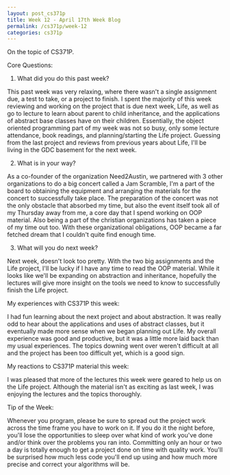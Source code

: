 ```yaml
---
layout: post_cs371p
title: Week 12 - April 17th Week Blog
permalink: /cs371p/week-12
categories: cs371p
---
```


On the topic of CS371P.

Core Questions:

1. What did you do this past week?

This past week was very relaxing, where there wasn't a single assignment due, a test to take, or a project to finish. I spent the majority of this week reviewing and working on the project that is due next week, Life, as well as go to lecture to learn about parent to child inheritance, and the applications of abstract base classes have on their children. Essentially, the object oriented programming part of my week was not so busy, only some lecture attendance, book readings, and planning/starting the Life project. Guessing from the last project and reviews from previous years about Life, I'll be living in the GDC basement for the next week.

2. What is in your way?

As a co-founder of the organization Need2Austin, we partnered with 3 other organizations to do a big concert called a Jam Scramble, I'm a part of the board to obtaining the equipment and arranging the materials for the concert to successfully take place. The preparation of the concert was not the only obstacle that absorbed my time, but also the event itself took all of my Thursday away from me, a core day that I spend working on OOP material. Also being a part of the christian organizations has taken a piece of my time out too. With these organizational obligations, OOP became a far fetched dream that I couldn't quite find enough time.

3. What will you do next week?

Next week, doesn't look too pretty. With the two big assignments and the Life project, I'll be lucky if I have any time to read the OOP material. While it looks like we'll be expanding on abstraction and inheritance, hopefully the lectures will give more insight on the tools we need to know to successfully finish the Life project. 

My experiences with CS371P this week:

I had fun learning about the next project and about abstraction. It was really odd to hear about the applications and uses of abstract classes, but it eventually made more sense when we began planning out Life. My overall experience was good and productive, but it was a little more laid back than my usual experiences. The topics downing went over weren't difficult at all and the project has been too difficult yet, which is a good sign.

My reactions to CS371P material this week:

I was pleased that more of the lectures this week were geared to help us on the Life project. Although the material isn't as exciting as last week, I was enjoying the lectures and the topics thoroughly. 

Tip of the Week:

Whenever you program, please be sure to spread out the project work across the time frame you have to work on it. If you do it the night before, you'll lose the opportunities to sleep over what kind of work you've done and/or think over the problems you ran into. Committing only an hour or two a day is totally enough to get a project done on time with quality work. You'll be surprised how much less code you'll end up using and how much more precise and correct your algorithms will be.

